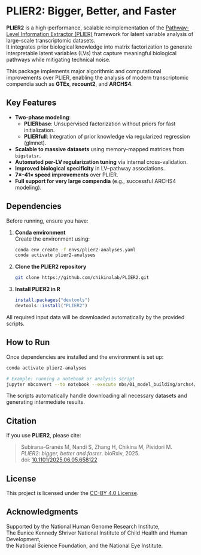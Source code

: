 # PLIER2: Bigger, Better, and Faster

**PLIER2** is a high-performance, scalable reimplementation of the [Pathway-Level Information Extractor (PLIER)](https://doi.org/10.1038/s41592-019-0456-1) framework for latent variable analysis of large-scale transcriptomic datasets.  
It integrates prior biological knowledge into matrix factorization to generate interpretable latent variables (LVs) that capture meaningful biological pathways while mitigating technical noise.  

This package implements major algorithmic and computational improvements over PLIER, enabling the analysis of modern transcriptomic compendia such as **GTEx**, **recount2**, and **ARCHS4**.

## Key Features

- **Two-phase modeling**:
  - **PLIERbase**: Unsupervised factorization without priors for fast initialization.
  - **PLIERfull**: Integration of prior knowledge via regularized regression (glmnet).
- **Scalable to massive datasets** using memory-mapped matrices from `bigstatsr`.
- **Automated per-LV regularization tuning** via internal cross-validation.
- **Improved biological specificity** in LV–pathway associations.
- **7×–41× speed improvements** over PLIER.
- **Full support for very large compendia** (e.g., successful ARCHS4 modeling).

## Dependencies

Before running, ensure you have:

1. **Conda environment**  
   Create the environment using:
   ```bash
   conda env create -f envs/plier2-analyses.yaml
   conda activate plier2-analyses
   ```

2. **Clone the PLIER2 repository**  
   ```bash
   git clone https://github.com/chikinalab/PLIER2.git
   ```

3. **Install PLIER2 in R**  
   ```r
   install.packages("devtools")
   devtools::install("PLIER2")
   ```

All required input data will be downloaded automatically by the provided scripts.

## How to Run

Once dependencies are installed and the environment is set up:

```bash
conda activate plier2-analyses

# Example: running a notebook or analysis script
jupyter nbconvert --to notebook --execute nbs/01_model_building/archs4/00_archs4.ipynb --inplace
```

The scripts automatically handle downloading all necessary datasets and generating intermediate results.

## Citation

If you use **PLIER2**, please cite:

> Subirana-Granés M, Nandi S, Zhang H, Chikina M, Pividori M.  
> *PLIER2: bigger, better and faster*. bioRxiv, 2025.  
> doi: [10.1101/2025.06.05.658122](https://doi.org/10.1101/2025.06.05.658122)

## License

This project is licensed under the [CC-BY 4.0 License](http://creativecommons.org/licenses/by/4.0/).

## Acknowledgments

Supported by the National Human Genome Research Institute,  
The Eunice Kennedy Shriver National Institute of Child Health and Human Development,  
the National Science Foundation, and the National Eye Institute.
